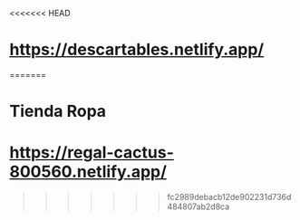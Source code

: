 <<<<<<< HEAD
# https://descartables.netlify.app/
=======
# Tienda Ropa 
# https://regal-cactus-800560.netlify.app/
>>>>>>> fc2989debacb12de902231d736d484807ab2d8ca

